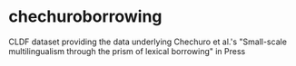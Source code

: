 # chechuroborrowing
CLDF dataset providing the data underlying Chechuro et al.'s "Small-scale multilingualism through the prism of lexical borrowing" in Press
